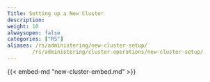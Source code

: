 ```yaml
---
Title: Setting up a New Cluster
description:
weight: 10
alwaysopen: false
categories: ["RS"]
aliases: /rs/administering/new-cluster-setup/
        /rs/administering/cluster-operations/new-cluster-setup/
---
```

{{< embed-md "new-cluster-embed.md" >}}
